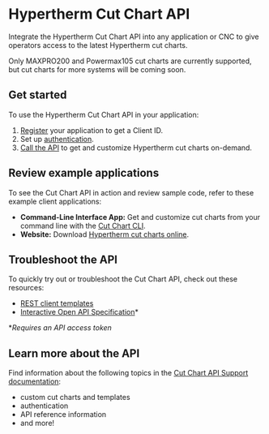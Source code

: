 # Hypertherm Cut Chart API

Integrate the Hypertherm Cut Chart API into any application or CNC to give operators access to the latest Hypertherm cut charts. 

Only MAXPRO200 and Powermax105 cut charts are currently supported, but cut charts for more systems will be coming soon.

## Get started
To use the Hypertherm Cut Chart API in your application:
1. [Register](https://clientregistration.z20.web.core.windows.net/) your application to get a Client ID.
2. Set up [authentication](https://stoplight.io/p/docs/gh/hypertherm/cutchart-api/docs/Support/authentication.md?srn=gh/hypertherm/cutchart-api/docs/Support/authentication.md).
3. [Call the API](https://stoplight.io/p/docs/gh/hypertherm/cutchart-api/reference/cutchart-api/openapi.yml?srn=gh/hypertherm/cutchart-api/reference/cutchart-api/openapi.yml) to get and customize Hypertherm cut charts on-demand.

## Review example applications

To see the Cut Chart API in action and review sample code, refer to these example client applications:

 - **Command-Line Interface App:** Get and customize cut charts from your command line with the [Cut Chart CLI](https://github.com/hypertherm/cc-cli).
  - **Website:** Download [Hypertherm cut charts online](https://cutchartsapp.z20.web.core.windows.net/).

 ## Troubleshoot the API
To quickly try out or troubleshoot the Cut Chart API, check out these resources:
- [REST client templates](https://stoplight.io/p/docs/gh/hypertherm/cutchart-api/docs/Support/test-troubleshoot.md?srn=gh/hypertherm/cutchart-api/docs/Support/test-troubleshoot.md)
- [Interactive Open API Specification](https://stoplight.io/p/docs/gh/hypertherm/cutchart-api/reference/cutchart-api/openapi.yml?srn=gh/hypertherm/cutchart-api/reference/cutchart-api/openapi.yml)*

**Requires an API access token* 

## Learn more about the API
Find information about the following topics in the [Cut Chart API Support documentation](https://stoplight.io/p/docs/gh/hypertherm/cutchart-api/docs/Home.md?srn=gh/hypertherm/cutchart-api/docs/Home.md):
 - custom cut charts and templates
 - authentication
 - API reference information
 - and more! 
